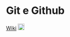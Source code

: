 # Git e Github

[Wiki](https://github.com/fb-buss/git-github/wiki)
<img src="https://media.tenor.com/z2uPpUM8v5MAAAAi/gify-na-dobranoc.gif" width="18px">